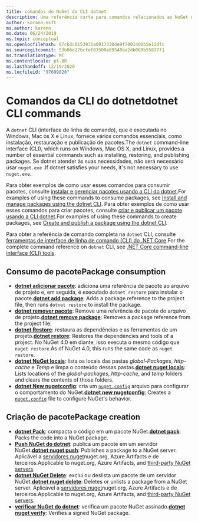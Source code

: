 ```yaml
---
title: comandos do NuGet da CLI dotnet
description: Uma referência curta para comandos relacionados ao NuGet usando a interface de linha de comando dotnet.
author: karann-msft
ms.author: karann
ms.date: 06/24/2019
ms.topic: conceptual
ms.openlocfilehash: 87cb3c8153931a0917338de9f7001406b5e12dfc
ms.sourcegitcommit: 53b06e27bcfef03500a69548ba2db069b55837f1
ms.translationtype: MT
ms.contentlocale: pt-BR
ms.lasthandoff: 12/19/2020
ms.locfileid: "97699820"
---
```

# <a name="dotnet-cli-commands"></a><span data-ttu-id="c61c5-103">Comandos da CLI do dotnet</span><span class="sxs-lookup"><span data-stu-id="c61c5-103">dotnet CLI commands</span></span>

<span data-ttu-id="c61c5-104">A `dotnet` CLI (interface de linha de comando), que é executada no Windows, Mac os X e Linux, fornece vários comandos essenciais, como instalação, restauração e publicação de pacotes.</span><span class="sxs-lookup"><span data-stu-id="c61c5-104">The `dotnet` command-line interface (CLI), which runs on Windows, Mac OS X, and Linux, provides a number of essential commands such as installing, restoring, and publishing packages.</span></span> <span data-ttu-id="c61c5-105">Se dotnet atender às suas necessidades, não será necessário usar `nuget.exe` .</span><span class="sxs-lookup"><span data-stu-id="c61c5-105">If dotnet satisfies your needs, it's not necessary to use `nuget.exe`.</span></span>

<span data-ttu-id="c61c5-106">Para obter exemplos de como usar esses comandos para consumir pacotes, consulte [instalar e gerenciar pacotes usando a CLI do dotnet](../consume-packages/install-use-packages-dotnet-cli.md).</span><span class="sxs-lookup"><span data-stu-id="c61c5-106">For examples of using these commands to consume packages, see [Install and manage packages using the dotnet CLI](../consume-packages/install-use-packages-dotnet-cli.md).</span></span> <span data-ttu-id="c61c5-107">Para obter exemplos de como usar esses comandos para criar pacotes, consulte [criar e publicar um pacote usando a CLI dotnet](../quickstart/create-and-publish-a-package-using-the-dotnet-cli.md).</span><span class="sxs-lookup"><span data-stu-id="c61c5-107">For examples of using these commands to create packages, see [Create and publish a package using the dotnet CLI](../quickstart/create-and-publish-a-package-using-the-dotnet-cli.md).</span></span>

<span data-ttu-id="c61c5-108">Para obter a referência de comando completa na `dotnet` CLI, consulte [ferramentas de interface de linha de comando (CLI) do .NET Core](/dotnet/core/tools/?tabs=netcore2x).</span><span class="sxs-lookup"><span data-stu-id="c61c5-108">For the complete command reference on `dotnet` CLI, see [.NET Core command-line interface (CLI) tools](/dotnet/core/tools/?tabs=netcore2x).</span></span>

## <a name="package-consumption"></a><span data-ttu-id="c61c5-109">Consumo de pacote</span><span class="sxs-lookup"><span data-stu-id="c61c5-109">Package consumption</span></span>

- <span data-ttu-id="c61c5-110">[**dotnet adicionar pacote**](/dotnet/core/tools/dotnet-add-package): adiciona uma referência de pacote ao arquivo de projeto e, em seguida, é executado `dotnet restore` para instalar o pacote.</span><span class="sxs-lookup"><span data-stu-id="c61c5-110">[**dotnet add package**](/dotnet/core/tools/dotnet-add-package): Adds a package reference to the project file, then runs `dotnet restore` to install the package.</span></span>
- <span data-ttu-id="c61c5-111">[**dotnet remover pacote**](/dotnet/core/tools/dotnet-remove-package): Remove uma referência de pacote do arquivo de projeto.</span><span class="sxs-lookup"><span data-stu-id="c61c5-111">[**dotnet remove package**](/dotnet/core/tools/dotnet-remove-package): Removes a package reference from the project file.</span></span>
- <span data-ttu-id="c61c5-112">[**dotnet Restore**](/dotnet/core/tools/dotnet-restore?tabs=netcore2x): restaura as dependências e as ferramentas de um projeto.</span><span class="sxs-lookup"><span data-stu-id="c61c5-112">[**dotnet restore**](/dotnet/core/tools/dotnet-restore?tabs=netcore2x): Restores the dependencies and tools of a project.</span></span> <span data-ttu-id="c61c5-113">No NuGet 4.0 em diante, isso executa o mesmo código que `nuget restore`.</span><span class="sxs-lookup"><span data-stu-id="c61c5-113">As of NuGet 4.0, this runs the same code as `nuget restore`.</span></span>
- <span data-ttu-id="c61c5-114">[**dotnet NuGet locais**](/dotnet/core/tools/dotnet-nuget-locals): lista os locais das pastas *global-Packages*, *http-cache* e *Temp* e limpa o conteúdo dessas pastas.</span><span class="sxs-lookup"><span data-stu-id="c61c5-114">[**dotnet nuget locals**](/dotnet/core/tools/dotnet-nuget-locals): Lists locations of the *global-packages*, *http-cache*, and *temp* folders and clears the contents of those folders.</span></span>
- <span data-ttu-id="c61c5-115">[**dotnet New nugetconfig**](/dotnet/core/tools/dotnet-new): cria um [`nuget.config`](../reference/nuget-config-file.md) arquivo para configurar o comportamento do NuGet.</span><span class="sxs-lookup"><span data-stu-id="c61c5-115">[**dotnet new nugetconfig**](/dotnet/core/tools/dotnet-new): Creates a [`nuget.config`](../reference/nuget-config-file.md) file to configure NuGet's behavior.</span></span>

## <a name="package-creation"></a><span data-ttu-id="c61c5-116">Criação de pacote</span><span class="sxs-lookup"><span data-stu-id="c61c5-116">Package creation</span></span>

- <span data-ttu-id="c61c5-117">[**dotnet Pack**](/dotnet/core/tools/dotnet-pack?tabs=netcore2x): compacta o código em um pacote NuGet.</span><span class="sxs-lookup"><span data-stu-id="c61c5-117">[**dotnet pack**](/dotnet/core/tools/dotnet-pack?tabs=netcore2x): Packs the code into a NuGet package.</span></span>
- <span data-ttu-id="c61c5-118">[**Push NuGet do dotnet**](/dotnet/core/tools/dotnet-nuget-push): publica um pacote em um servidor NuGet.</span><span class="sxs-lookup"><span data-stu-id="c61c5-118">[**dotnet nuget push**](/dotnet/core/tools/dotnet-nuget-push): Publishes a package to a NuGet server.</span></span> <span data-ttu-id="c61c5-119">Aplicável a [servidores nuget](../hosting-packages/overview.md)nuget.org, Azure Artifacts e de terceiros.</span><span class="sxs-lookup"><span data-stu-id="c61c5-119">Applicable to nuget.org, Azure Artifacts, and [third-party NuGet servers](../hosting-packages/overview.md).</span></span>
- <span data-ttu-id="c61c5-120">[**dotnet NuGet Delete**](/dotnet/core/tools/dotnet-nuget-delete): exclui ou deslista um pacote de um servidor NuGet.</span><span class="sxs-lookup"><span data-stu-id="c61c5-120">[**dotnet nuget delete**](/dotnet/core/tools/dotnet-nuget-delete): Deletes or unlists a package from a NuGet server.</span></span> <span data-ttu-id="c61c5-121">Aplicável a [servidores nuget](../hosting-packages/overview.md)nuget.org, Azure Artifacts e de terceiros.</span><span class="sxs-lookup"><span data-stu-id="c61c5-121">Applicable to nuget.org, Azure Artifacts, and [third-party NuGet servers](../hosting-packages/overview.md).</span></span>
- <span data-ttu-id="c61c5-122">[**verificar NuGet do dotnet**](/dotnet/core/tools/dotnet-nuget-verify): verifica um pacote NuGet assinado.</span><span class="sxs-lookup"><span data-stu-id="c61c5-122">[**dotnet nuget verify**](/dotnet/core/tools/dotnet-nuget-verify): Verifies a signed NuGet package.</span></span>
